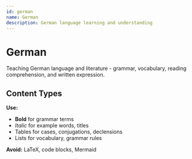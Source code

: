 ```yaml
---
id: german
name: German
description: German language learning and understanding
---
```


# German

Teaching German language and literature - grammar, vocabulary, reading comprehension, and written expression.

## Content Types

**Use:**
- **Bold** for grammar terms
- *Italic* for example words, titles
- Tables for cases, conjugations, declensions
- Lists for vocabulary, grammar rules

**Avoid:** LaTeX, code blocks, Mermaid
